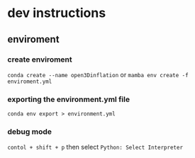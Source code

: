 # dev instructions 

## enviroment

### create enviroment
```conda create --name open3Dinflation```
or
```mamba env create -f enviroment.yml```

### exporting the environment.yml file 
```conda env export > environment.yml```

### debug mode 
```contol + shift + p```  then select `Python: Select Interpreter`